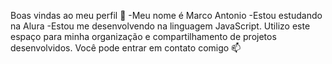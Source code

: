 Boas vindas ao meu perfil 🤙 
-Meu nome é Marco Antonio 
-Estou estudando na Alura
-Estou me desenvolvendo na linguagem JavaScript.
Utilizo este espaço para minha organização e compartilhamento de projetos desenvolvidos.
Você pode entrar em contato comigo 📫
